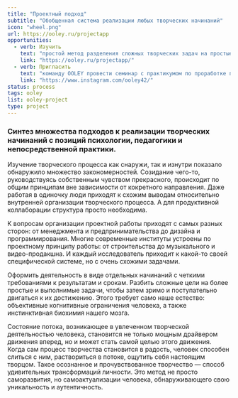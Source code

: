 ```yaml
---
title: "Проектный подход"
subtitle: "Обобщенная система реализации любых творческих начинаний"
icon: "wheel.png"
url: https://ooley.ru/projectapp
opportunities:
  - verb: Изучить
    text: "простой метод разделения сложных творческих задач на простые выполнимые этапы"
    link: "https://ooley.ru/projectapp/"
  - verb: Пригласить
    text: "команду OOLEY провести семинар с практикумом по проработке проектов для ваших сотрудников, клиентов или друзей"
    link: "https://www.instagram.com/ooley42/"
status: process
tags: ooley
list: ooley-project
type: project
---
```


### Синтез множества подходов к реализации творческих начинаний с позиций психологии, педагогики и непосредственной практики.

Изучение творческого процесса как снаружи, так и изнутри показало обнаружило множество закономерностей. Созидание чего-то, руководствуясь собственным чувством прекрасного, происходит по общим принципам вне зависимости от кокретного направления. Даже работая в одиночку люди приходят к схожим выводам относительно внутренней организации творческого процесса. А для продуктивной коллаборации структура просто необходима.

К вопросам организации проектной работы приходят с самых разных сторон: от менеджмента и предпринимательства до дизайна и программирования. Многие современные институты устроены по проектному принципу работы: от строительства до музыкального и видео-продакшна. И каждый исследователь приходит к какой-то своей специфической системе, но с очень схожими задачами.

Оформить деятельность в виде отдельных начинаний с четкими требованиями к результатам и срокам. Разбить сложные цели на более простые и выполнимые задачи, чтобы затем зримо и поступательно двигаться к их достижению. Этого требует само наше естество: объективные когнитивные ограничения человека, а также инстинктивная биохимия нашего мозга.

Состояние потока, возникающее в увлеченном творческой деятельностью человека, становится не только мощным драйвером движения вперед, но и может стать самой целью этого движения. Когда сам процесс творчества становится в радость, человек способен слиться с ним, раствориться в потоке, ощутить себя настоящим творцом. Такое осознанное и прочувствованное творчество — способ удивительных трансформаций личности. Это метод не просто саморазвития, но самоактуализации человека, обнаруживающего свою уникальность и аутентичность.
